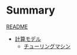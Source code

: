 # Summary

[README](READMD.md)

- [計算モデル](./models_of_computation.md)
    - [チューリングマシン](./models_of_computation/Turing_machine.md)